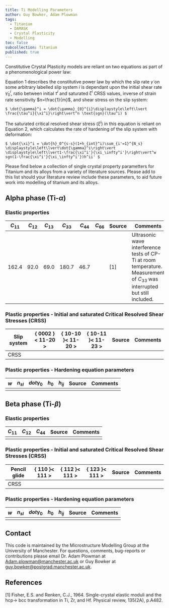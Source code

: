 ```yaml
---
title: Ti Modelling Parameters
author: Guy Bowker, Adam Plowman
tags:
  - Titanium
  - DAMASK
  - Crystal Plasticity
  - Modelling
toc: false
subcollection: Titanium
published: true
---
```


Constitutive Crystal Plasticity models are reliant on two equations as part of a phenomenological power law:

Equation 1 describes the constitutive power law by which the slip rate $\dot{\gamma}$ on some arbitrary labelled slip system $i$ is dependant upon the initial shear rate $\dot{\gamma}_{0}^{i}$, ratio between initial $\tau^i$ and saturated $\xi^i$ CRSS values, inverse of strain rate sensitivity $n=\frac{1}{m}$, and shear stress on the slip system:

	$ \dot{\gamma}^i = \dot{\gamma}_{0}^{i}\displaystyle\left\lvert \frac{\tau^i}{\xi^i}\right\vert^n \text{sgn}(\tau^i) $
	
The saturated critical resolved shear stress ($\xi^i$) in this equation is reliant on Equation 2, which calculates the rate of hardening of the slip system with deformation:

	$ \dot{\xi}^i = \dot{h}_0^{s-s}(1+h_{int}^i)\sum_{i'=1}^{N_s} \displaystyle\left\lvert\dot{\gamma}^i\right\vert \displaystyle\left\lvert1-\frac{\xi^i'}{\xi_\infty^i'}\right\vert^w sgn(1-\frac{\xi^i'}{\xi_\infty^i'})h^ii' $

Please find below a collection of single crystal property parametters for Titanium and its alloys from a variety of literature sources.
Please add to this list should your literature review include these parameters, to aid future work into modelling of titanium and its alloys.


## Alpha phase (Ti-$\alpha$)
### Elastic properties

| $C_{11}$ | $C_{12}$ | $C_{13}$ | $C_{33}$ | $C_{44}$ | $C_{66}$ | Source | Comments |
| -------- | -------- | -------- | -------- | -------- | -------- | ------ | -------- |
| 162.4    | 92.0     | 69.0     | 180.7    | 46.7     |          | [1]    | Ultrasonic wave interference tests of CP-Ti at room temperature. Measurement of $C_{33}$ was interrupted but still included. |

### Plastic properties - Initial and saturated Critical Resolved Shear Stresses (CRSS)

| Slip system | \{ 0002 \}\< 11-20 \> | \{ 10-10 \}\< 11-20 \> | \{ 10-11 \}\< 11-23 \> | Source | Comments |
| ----------- | --------------------- |  --------------------- | ---------------------- | ------ | -------- |
| CRSS        |                       |                        |                        |        |          |

### Plastic properties - Hardening equation parameters

| $w$ | $n_{sl}$ | $dot{\gamma}_0$ | $h_0$ | $h_{ij}$ | Source | Comments |
| --- | -------- | --------------- | ----- | -------- | ------ | -------- |
|     |          |                 |       |          |        |          |


## Beta phase (Ti-$\beta$)
### Elastic properties

| $C_{11}$ | $C_{12}$ | $C_{44}$ | Source | Comments |
|  ------- | -------- | -------- | ------ | -------- |
|          |          |          |        |          |

### Plastic properties - Initial and saturated Critical Resolved Shear Stresses (CRSS)

| Pencil glide | \{ 110 \}\< 111 \> | \{ 112 \}\< 111 \> | \{ 123 \}\< 111 \> | Source | Comments |
| ------------ | ------------------ |  ----------------- | ------------------ | ------ | -------- |
|     CRSS     |                    |                    |                    |        |          |

### Plastic properties - Hardening equation parameters

| $w$ | $n_{sl}$ | $dot{\gamma}_0$ | $h_0$ | $h_{ij}$ | Source | Comments |
| --- | -------- | --------------- | ----- | -------- | ------ | -------- |
|     |          |                 |       |          |        |          |


## Contact

This code is maintained by the Microstructure Modelling Group at the University of Manchester. For questions, comments, bug-reports or contributions please email Dr. Adam Plowman at [Adam.plowman@manchester.ac.uk](mailto:Adam.plowman@manchester.ac.uk) or Guy Bowker at [guy.bowker@postgrad.manchester.ac.uk](mailto:guy.bowker@postgrad.manchester.ac.uk).

## References

[1] Fisher, E.S. and Renken, C.J., 1964. Single-crystal elastic moduli and the hcp→ bcc transformation in Ti, Zr, and Hf. Physical review, 135(2A), p.A482.


